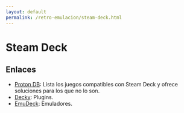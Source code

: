 ```yaml
---
layout: default
permalink: /retro-emulacion/steam-deck.html
---
```


# Steam Deck

## Enlaces

* [Proton DB](https://www.protondb.com/): Lista los juegos compatibles con Steam Deck y ofrece soluciones para los que no lo son.
* [Decky](https://decky.xyz/): Plugins.
* [EmuDeck](https://emudeck.com/): Emuladores.